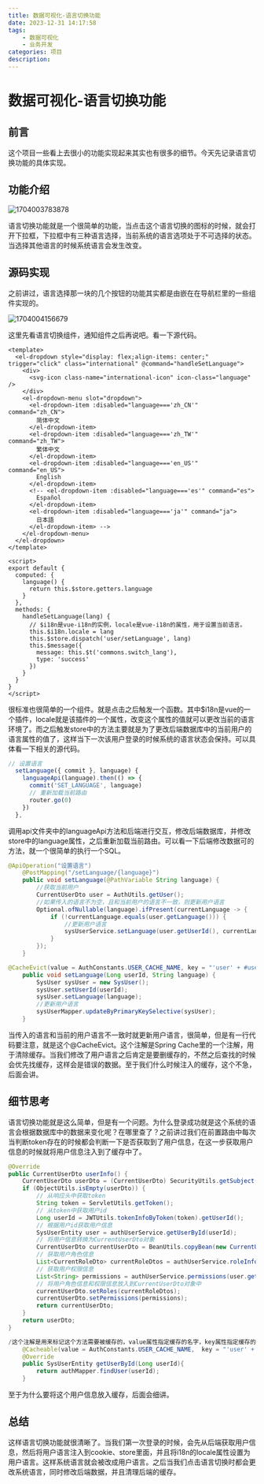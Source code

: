 ```yaml
---
title: 数据可视化-语言切换功能
date: 2023-12-31 14:17:58
tags:
    - 数据可视化
    - 业务开发
categories: 项目
description: 
---
```


# 数据可视化-语言切换功能

## 前言

这个项目一些看上去很小的功能实现起来其实也有很多的细节。今天先记录语言切换功能的具体实现。

## 功能介绍

![1704003783878](https://pic.xiangcaiblog.top/images/2023/12/31/202312311423109.png)

语言切换功能就是一个很简单的功能，当点击这个语言切换的图标的时候，就会打开下拉框，下拉框中有三种语言选择，当前系统的语言选项处于不可选择的状态。当选择其他语言的时候系统语言会发生改变。

## 源码实现

之前讲过，语言选择那一块的几个按钮的功能其实都是由嵌在在导航栏里的一些组件实现的。

![1704004156679](https://pic.xiangcaiblog.top/images/2023/12/31/202312311429983.png)

这里先看语言切换组件，通知组件之后再说吧。看一下源代码。

~~~vue
<template>
  <el-dropdown style="display: flex;align-items: center;" trigger="click" class="international" @command="handleSetLanguage">
    <div>
      <svg-icon class-name="international-icon" icon-class="language" />
    </div>
    <el-dropdown-menu slot="dropdown">
      <el-dropdown-item :disabled="language==='zh_CN'" command="zh_CN">
        简体中文
      </el-dropdown-item>
      <el-dropdown-item :disabled="language==='zh_TW'" command="zh_TW">
        繁体中文
      </el-dropdown-item>
      <el-dropdown-item :disabled="language==='en_US'" command="en_US">
        English
      </el-dropdown-item>
      <!-- <el-dropdown-item :disabled="language==='es'" command="es">
        Español
      </el-dropdown-item>
      <el-dropdown-item :disabled="language==='ja'" command="ja">
        日本語
      </el-dropdown-item> -->
    </el-dropdown-menu>
  </el-dropdown>
</template>

<script>
export default {
  computed: {
    language() {
      return this.$store.getters.language
    }
  },
  methods: {
    handleSetLanguage(lang) {
      // $i18n是vue-i18n的实例，locale是vue-i18n的属性，用于设置当前语言。
      this.$i18n.locale = lang
      this.$store.dispatch('user/setLanguage', lang)
      this.$message({
        message: this.$t('commons.switch_lang'),
        type: 'success'
      })
    }
  }
}
</script>
~~~

很标准也很简单的一个组件。就是点击之后触发一个函数。其中$i18n是vue的一个插件，locale就是该插件的一个属性，改变这个属性的值就可以更改当前的语言环境了。而之后触发store中的方法主要就是为了更改后端数据库中的当前用户的语言属性的值了，这样当下一次该用户登录的时候系统的语言状态会保持。可以具体看一下相关的源代码。

~~~js
// 设置语言
  setLanguage({ commit }, language) {
    languageApi(language).then(() => {
      commit('SET_LANGUAGE', language)
      // 重新加载当前路由
      router.go(0)
    })
  },
~~~

调用api文件夹中的languageApi方法和后端进行交互，修改后端数据库，并修改store中的language属性，之后重新加载当前路由。可以看一下后端修改数据可的方法，就一个很简单的执行一个SQL。

~~~java
@ApiOperation("设置语言")
    @PostMapping("/setLanguage/{language}")
    public void setLanguage(@PathVariable String language) {
        //获取当前用户
        CurrentUserDto user = AuthUtils.getUser();
        //如果传入的语言不为空，且和当前用户的语言不一致，则更新用户语言
        Optional.ofNullable(language).ifPresent(currentLanguage -> {
            if (!currentLanguage.equals(user.getLanguage())) {
                //更新用户语言
                sysUserService.setLanguage(user.getUserId(), currentLanguage);
            }
        });
    }
~~~

~~~java
@CacheEvict(value = AuthConstants.USER_CACHE_NAME, key = "'user' + #userId")
    public void setLanguage(Long userId, String language) {
        SysUser sysUser = new SysUser();
        sysUser.setUserId(userId);
        sysUser.setLanguage(language);
        //更新用户语言
        sysUserMapper.updateByPrimaryKeySelective(sysUser);
    }
~~~

当传入的语言和当前的用户语言不一致时就更新用户语言，很简单，但是有一行代码要注意，就是这个@CacheEvict。这个注解是Spring Cache里的一个注解，用于清除缓存。当我们修改了用户语言之后肯定是要删缓存的，不然之后查找的时候会优先找缓存，这样会是错误的数据。至于我们什么时候注入的缓存，这个不急，后面会讲。

## 细节思考

语言切换功能就是这么简单，但是有一个问题。为什么登录成功就是这个系统的语言会根据数据库中的数据来变化呢？在哪里查了？之前讲过我们在前置路由中每次当判断token存在的时候都会判断一下是否获取到了用户信息，在这一步获取用户信息的时候就将用户信息注入到了缓存中了。

```java
@Override
public CurrentUserDto userInfo() {
    CurrentUserDto userDto = (CurrentUserDto) SecurityUtils.getSubject().getPrincipal();
    if (ObjectUtils.isEmpty(userDto)) {
        // 从响应头中获取token
        String token = ServletUtils.getToken();
        // 从token中获取用户id
        Long userId = JWTUtils.tokenInfoByToken(token).getUserId();
        // 根据用户id获取用户信息
        SysUserEntity user = authUserService.getUserById(userId);
        // 将用户信息转换为CurrentUserDto对象
        CurrentUserDto currentUserDto = BeanUtils.copyBean(new CurrentUserDto(), user);
        // 获取用户角色信息
        List<CurrentRoleDto> currentRoleDtos = authUserService.roleInfos(user.getUserId());
        // 获取用户权限信息
        List<String> permissions = authUserService.permissions(user.getUserId());
        // 将用户角色信息和权限信息放入到CurrentUserDto对象中
        currentUserDto.setRoles(currentRoleDtos);
        currentUserDto.setPermissions(permissions);
        return currentUserDto;
    }
    return userDto;
}
```

~~~java
/这个注解是用来标记这个方法需要被缓存的，value属性指定缓存的名字，key属性指定缓存的key，这里的key是SpEL表达式，#userId表示方法的参数userId
    @Cacheable(value = AuthConstants.USER_CACHE_NAME,  key = "'user' + #userId" )
    @Override
    public SysUserEntity getUserById(Long userId){
        return authMapper.findUser(userId);
    }
~~~

至于为什么要将这个用户信息放入缓存，后面会细讲。

## 总结

这样语言切换功能就很清晰了。当我们第一次登录的时候，会先从后端获取用户信息，然后将用户语言注入到cookie、store里面，并且将i18n的locale属性设置为用户语言。这样系统语言就会被改成用户语言。之后当我们点击语言切换时都会更改系统语言，同时修改后端数据，并且清理后端的缓存。
